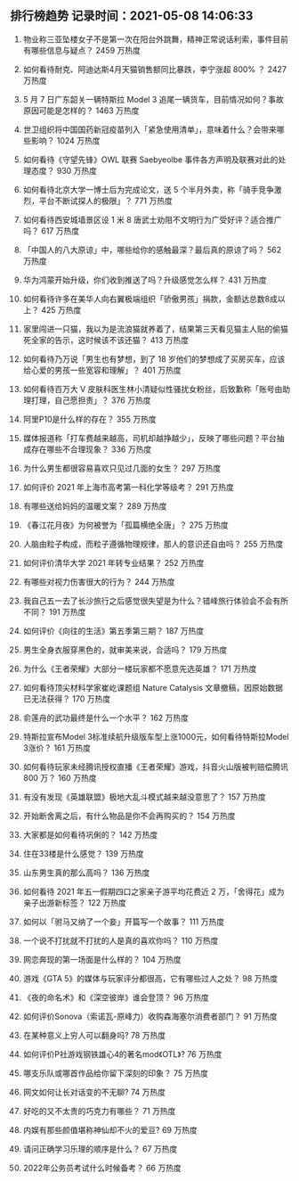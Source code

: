 
## 排行榜趋势 记录时间：2021-05-08 14:06:33
  
  1. 物业称三亚坠楼女子不是第一次在阳台外跳舞，精神正常说话利索，事件目前有哪些信息与疑点？ 2459 万热度
    
  2. 如何看待耐克、阿迪达斯4月天猫销售额同比暴跌，李宁涨超 800% ？ 2427 万热度
    
  3. 5 月 7 日广东韶关一辆特斯拉 Model 3 追尾一辆货车，目前情况如何？事故原因可能是怎样的？ 1463 万热度
    
  4. 世卫组织将中国国药新冠疫苗列入「紧急使用清单」，意味着什么？会带来哪些影响？ 1024 万热度
    
  5. 如何看待《守望先锋》OWL 联赛 Saebyeolbe 事件各方声明及联赛对此的处理态度？ 930 万热度
    
  6. 如何看待北京大学一博士后为完成论文，送 5 个半月外卖，称「骑手竞争激烈，平台不断试探人的极限」？ 771 万热度
    
  7. 如何看待西安城墙景区设 1 米 8 唐武士劝阻不文明行为广受好评？适合推广吗？ 617 万热度
    
  8. 「中国人的八大原谅」中，哪些给你的感触最深？最后真的原谅了吗？ 562 万热度
    
  9. 华为鸿蒙开始升级，你们收到推送了吗？升级感觉怎么样？ 431 万热度
    
  10. 如何看待许多在美华人向右翼极端组织「骄傲男孩」捐款，金额达总数8成以上？ 425 万热度
    
  11. 家里闯进一只猫，我以为是流浪猫就养着了，结果第三天看见猫主人贴的偷猫死全家的告示，这时候该不该还猫？ 413 万热度
    
  12. 如何看待乃万说「男生也有梦想，到了 18 岁他们的梦想成了买房买车，应该给心爱的男孩一些宽容和理解」？ 401 万热度
    
  13. 如何看待百万大 V 皮肤科医生林小清疑似性骚扰女粉丝，后致歉称「账号由助理打理，自己愿担责」？ 376 万热度
    
  14. 阿里P10是什么样的存在？ 355 万热度
    
  15. 媒体报道称「打车费越来越高，司机却越挣越少」，反映了哪些问题？平台抽成存在哪些不合理现象？ 336 万热度
    
  16. 为什么男生都很容易喜欢只见过几面的女生？ 297 万热度
    
  17. 如何评价 2021 年上海市高考第一科化学等级考？ 291 万热度
    
  18. 有哪些送给妈妈的温暖文案？ 289 万热度
    
  19. 《春江花月夜》为何被誉为「孤篇横绝全唐」？ 275 万热度
    
  20. 人脑由粒子构成，而粒子遵循物理规律，那人的意识还自由吗？ 255 万热度
    
  21. 如何评价清华大学 2021 年转专业结果？ 252 万热度
    
  22. 有哪些对视力伤害很大的行为？ 244 万热度
    
  23. 我自己五一去了长沙旅行之后感觉很失望是为什么？错峰旅行体验会不会有所不同？ 191 万热度
    
  24. 如何评价《向往的生活》第五季第三期？ 187 万热度
    
  25. 男生全身衣服穿黑色的，就审美来说，合适吗？ 179 万热度
    
  26. 为什么《王者荣耀》大部分一楼玩家都不愿意先选英雄？ 171 万热度
    
  27. 如何看待顶尖材料学家崔屹课题组 Nature Catalysis 文章撤稿，因原始数据已无法获得？ 170 万热度
    
  28. 俞莲舟的武功最终是什么一个水平？ 162 万热度
    
  29. 特斯拉宣布Model 3标准续航升级版车型上涨1000元，如何看待特斯拉Model 3涨价？ 161 万热度
    
  30. 如何看待玩家未经腾讯授权直播《王者荣耀》游戏，抖音火山版被判赔偿腾讯 800 万？ 160 万热度
    
  31. 有没有发现《英雄联盟》极地大乱斗模式越来越没意思了？ 157 万热度
    
  32. 开始断舍离之后，有什么物品是你不会再购买的？ 154 万热度
    
  33. 大家都是如何看待巩俐的？ 142 万热度
    
  34. 住在33楼是什么感觉？ 139 万热度
    
  35. 山东男生真的那么高吗？ 136 万热度
    
  36. 如何看待 2021 年五一假期四口之家亲子游平均花费近 2 万，「舍得花」成为亲子出游新标签？ 122 万热度
    
  37. 如何以「驸马又纳了一个妾」开篇写一个故事？ 111 万热度
    
  38. 一个说不打扰就不打扰的人是真的喜欢你吗？ 110 万热度
    
  39. 网恋奔现的第一场面是什么样的？ 104 万热度
    
  40. 游戏《GTA 5》的媒体与玩家评分都很高，它有哪些过人之处？ 98 万热度
    
  41. 《夜的命名术》和《深空彼岸》谁会登顶？ 96 万热度
    
  42. 如何评价Sonova（索诺瓦-原峰力）收购森海塞尔消费者部门？ 91 万热度
    
  43. 在某种意义上穷人可以翻身吗? 78 万热度
    
  44. 如何评价P社游戏钢铁雄心4的著名mod《OTL》? 76 万热度
    
  45. 哪支乐队或哪首作品给你留下深刻的印象？ 75 万热度
    
  46. 网文如何让长对话变的不无聊? 74 万热度
    
  47. 好吃的又不太贵的巧克力有哪些？ 71 万热度
    
  48. 内娱有那些颜值堪称神仙却不火的爱豆? 69 万热度
    
  49. 请问正确学习乐理的顺序是什么？ 67 万热度
    
  50. 2022年公务员考试什么时候备考？ 66 万热度
    